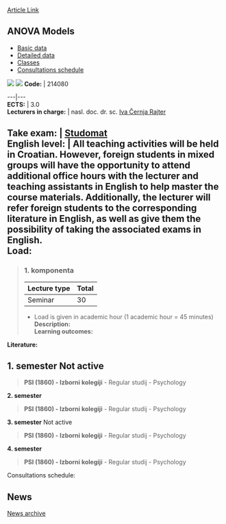 [Article Link](https://www.fhs.hr/en/course/anomod_a)

## ANOVA Models
  * [Basic data](https://www.fhs.hr/en/course/anomod_a#v1id-523743_682688_1_0 "Basic data")
  * [Detailed data](https://www.fhs.hr/en/course/anomod_a#v1id-523743_682688_1_1 "Detailed data")
  * [Classes](https://www.fhs.hr/en/course/anomod_a#v1id-523743_682688_1_2 "Classes")
  * [Consultations schedule](https://www.fhs.hr/en/course/anomod_a#v1id-523743_682688_1_3 "Consultations schedule")


[![](https://www.fhs.hr/img/flags/gif/hr.gif)](https://www.fhs.hr/predmet/mav_a) [![](https://www.fhs.hr/img/flags/gif/gb.gif)](https://www.fhs.hr/en/course/anomod_a)
**Code:** |  214080  
  
---|---  
**ECTS:** |  3.0   
**Lecturers in charge:** |  nasl. doc. dr. sc. [Iva Černja Rajter](https://www.fhs.hr/staff/iva.cernja_rajter)   
  
**Take exam:** |  [Studomat](http://www.isvu.hr/studomat)  
**English level:** |  All teaching activities will be held in Croatian. However, foreign students in mixed groups will have the opportunity to attend additional office hours with the lecturer and teaching assistants in English to help master the course materials. Additionally, the lecturer will refer foreign students to the corresponding literature in English, as well as give them the possibility of taking the associated exams in English.   
**Load:**  
---  
> ### 1. komponenta
> | Lecture type | Total  
> ---|---  
> Seminar | 30  
> * Load is given in academic hour (1 academic hour = 45 minutes)   
**Description:**  
> **Learning outcomes:**  

  
**Literature:**  

  
**1. semester** Not active  
---  
> **PSI (1860) - Izborni kolegiji** - Regular studij - Psychology  
>   
  
**2. semester**  
> **PSI (1860) - Izborni kolegiji** - Regular studij - Psychology  
>   
  
**3. semester** Not active  
> **PSI (1860) - Izborni kolegiji** - Regular studij - Psychology  
>   
  
**4. semester**  
> **PSI (1860) - Izborni kolegiji** - Regular studij - Psychology  
>   
Consultations schedule: 


## News
[News archive](https://www.fhs.hr/en/course/anomod_a?@=21cdv#news_120775 "News archive")
